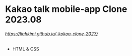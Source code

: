 # Kakao talk mobile-app Clone 2023.08
###### https://liahkimi.github.io/-kokoa-clone-2023/
- HTML & CSS 
